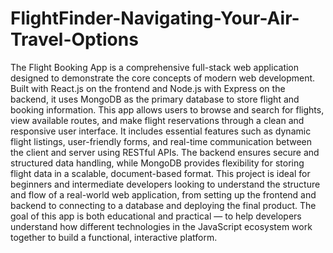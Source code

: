 # FlightFinder-Navigating-Your-Air-Travel-Options
The Flight Booking App is a comprehensive full-stack web application designed to demonstrate the core concepts of modern web development. Built with React.js on the frontend and Node.js with Express on the backend, it uses MongoDB as the primary database to store flight and booking information. This app allows users to browse and search for flights, view available routes, and make flight reservations through a clean and responsive user interface. It includes essential features such as dynamic flight listings, user-friendly forms, and real-time communication between the client and server using RESTful APIs. The backend ensures secure and structured data handling, while MongoDB provides flexibility for storing flight data in a scalable, document-based format. This project is ideal for beginners and intermediate developers looking to understand the structure and flow of a real-world web application, from setting up the frontend and backend to connecting to a database and deploying the final product. The goal of this app is both educational and practical — to help developers understand how different technologies in the JavaScript ecosystem work together to build a functional, interactive platform.
